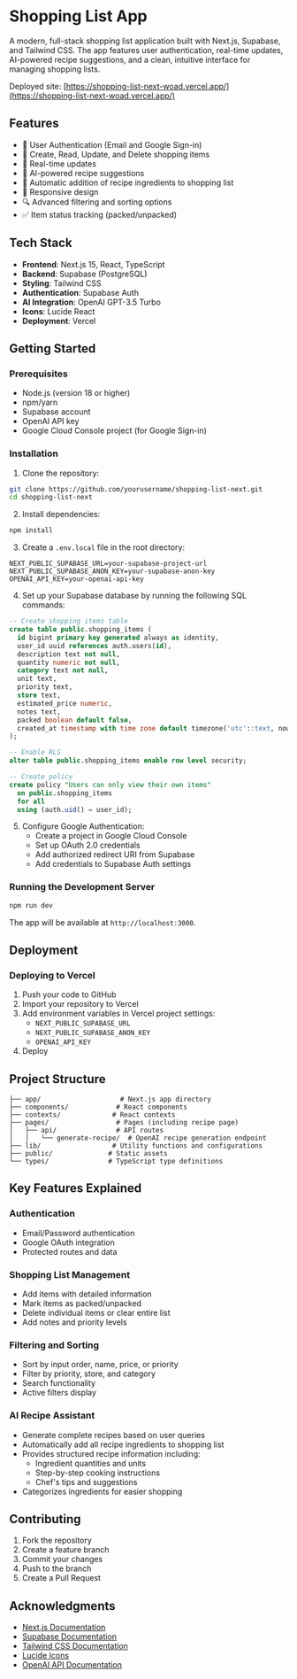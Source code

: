 # Shopping List App

A modern, full-stack shopping list application built with Next.js, Supabase, and Tailwind CSS. The app features user authentication, real-time updates, AI-powered recipe suggestions, and a clean, intuitive interface for managing shopping lists.

Deployed site: [https://shopping-list-next-woad.vercel.app/](https://shopping-list-next-woad.vercel.app/)

## Features

- 🔐 User Authentication (Email and Google Sign-in)
- 📝 Create, Read, Update, and Delete shopping items
- 🔄 Real-time updates
- 🧠 AI-powered recipe suggestions
- 🛒 Automatic addition of recipe ingredients to shopping list
- 📱 Responsive design
- 🔍 Advanced filtering and sorting options
- ✅ Item status tracking (packed/unpacked)

## Tech Stack

- **Frontend**: Next.js 15, React, TypeScript
- **Backend**: Supabase (PostgreSQL)
- **Styling**: Tailwind CSS
- **Authentication**: Supabase Auth
- **AI Integration**: OpenAI GPT-3.5 Turbo
- **Icons**: Lucide React
- **Deployment**: Vercel

## Getting Started

### Prerequisites

- Node.js (version 18 or higher)
- npm/yarn
- Supabase account
- OpenAI API key
- Google Cloud Console project (for Google Sign-in)

### Installation

1. Clone the repository:
```bash
git clone https://github.com/yourusername/shopping-list-next.git
cd shopping-list-next
```

2. Install dependencies:
```bash
npm install
```

3. Create a `.env.local` file in the root directory:
```env
NEXT_PUBLIC_SUPABASE_URL=your-supabase-project-url
NEXT_PUBLIC_SUPABASE_ANON_KEY=your-supabase-anon-key
OPENAI_API_KEY=your-openai-api-key
```

4. Set up your Supabase database by running the following SQL commands:
```sql
-- Create shopping items table
create table public.shopping_items (
  id bigint primary key generated always as identity,
  user_id uuid references auth.users(id),
  description text not null,
  quantity numeric not null,
  category text not null,
  unit text,
  priority text,
  store text,
  estimated_price numeric,
  notes text,
  packed boolean default false,
  created_at timestamp with time zone default timezone('utc'::text, now()) not null
);

-- Enable RLS
alter table public.shopping_items enable row level security;

-- Create policy
create policy "Users can only view their own items"
  on public.shopping_items
  for all
  using (auth.uid() = user_id);
```

5. Configure Google Authentication:
    - Create a project in Google Cloud Console
    - Set up OAuth 2.0 credentials
    - Add authorized redirect URI from Supabase
    - Add credentials to Supabase Auth settings

### Running the Development Server

```bash
npm run dev
```

The app will be available at `http://localhost:3000`.

## Deployment

### Deploying to Vercel

1. Push your code to GitHub
2. Import your repository to Vercel
3. Add environment variables in Vercel project settings:
    - `NEXT_PUBLIC_SUPABASE_URL`
    - `NEXT_PUBLIC_SUPABASE_ANON_KEY`
    - `OPENAI_API_KEY`
4. Deploy

## Project Structure

```
├── app/                    # Next.js app directory
├── components/            # React components
├── contexts/             # React contexts
├── pages/                 # Pages (including recipe page)
│   ├── api/               # API routes
│   │   └── generate-recipe/  # OpenAI recipe generation endpoint
├── lib/                  # Utility functions and configurations
├── public/              # Static assets
└── types/               # TypeScript type definitions
```

## Key Features Explained

### Authentication
- Email/Password authentication
- Google OAuth integration
- Protected routes and data

### Shopping List Management
- Add items with detailed information
- Mark items as packed/unpacked
- Delete individual items or clear entire list
- Add notes and priority levels

### Filtering and Sorting
- Sort by input order, name, price, or priority
- Filter by priority, store, and category
- Search functionality
- Active filters display

### AI Recipe Assistant

- Generate complete recipes based on user queries
- Automatically add all recipe ingredients to shopping list
- Provides structured recipe information including:
  - Ingredient quantities and units
  - Step-by-step cooking instructions
  - Chef's tips and suggestions
- Categorizes ingredients for easier shopping

## Contributing

1. Fork the repository
2. Create a feature branch
3. Commit your changes
4. Push to the branch
5. Create a Pull Request

## Acknowledgments

- [Next.js Documentation](https://nextjs.org/docs)
- [Supabase Documentation](https://supabase.com/docs)
- [Tailwind CSS Documentation](https://tailwindcss.com/docs)
- [Lucide Icons](https://lucide.dev)
- [OpenAI API Documentation](https://platform.openai.com/docs/overview)

